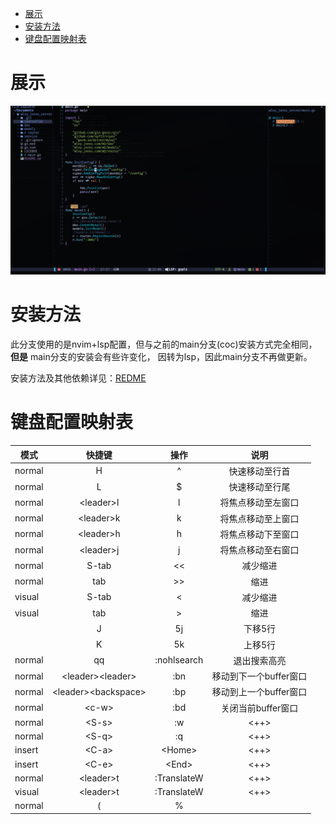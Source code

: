 
<!-- TOC Marked -->

+ [展示](#展示)
+ [安装方法](#安装方法)
+ [键盘配置映射表](#键盘配置映射表)

<!-- /TOC -->
# 展示
![](./assets/1.gif)

# 安装方法

此分支使用的是nvim+lsp配置，但与之前的main分支(coc)安装方式完全相同，**但是** main分支的安装会有些许变化，
因转为lsp，因此main分支不再做更新。

安装方法及其他依赖详见：[REDME](https://github.com/xinghe98/neovim_lua/tree/main#usage) 

# 键盘配置映射表

| 模式   |         快捷键        |       操作      |          说明          |
|--------|:---------------------:|:---------------:|:----------------------:|
| normal |           H           |        ^        |     快速移动至行首     |
| normal |           L           |        $        |     快速移动至行尾     |
| normal |       \<leader>l      |      <C-w>l     |   将焦点移动至左窗口   |
| normal |       \<leader>k      |      <C-w>k     |   将焦点移动至上窗口   |
| normal |       \<leader>h      |      <C-w>h     |   将焦点移动下至窗口   |
| normal |       \<leader>j      |      <C-w>j     |   将焦点移动至右窗口   |
| normal |         S-tab         |        <<       |        减少缩进        |
| normal |          tab          |        >>       |          缩进          |
| visual |         S-tab         |        <        |        减少缩进        |
| visual |          tab          |        >        |          缩进          |
|        |           J           |        5j       |         下移5行        |
|        |           K           |        5k       |         上移5行        |
| normal |           qq          |   :nohlsearch   |      退出搜索高亮      |
| normal |   \<leader>\<leader>  |       :bn       | 移动到下一个buffer窗口 |
| normal | \<leader>\<backspace> |       :bp       | 移动到上一个buffer窗口 |
| normal      |         \<c-w>        |       :bd       |          关闭当前buffer窗口|
| normal      |         \<S-s>        |        :w       |          <++>          |
| normal      |         \<S-q>        |        :q       |          <++>          |
| insert      |         \<C-a>        |     \<Home>     |          <++>          |
| insert      |         \<C-e>        |      \<End>     |          <++>          |
| normal |       \<leader>t      | :TranslateW<CR> |          <++>          |
| visual |       \<leader>t      | :TranslateW<CR> |          <++>          |
| normal      |           (           |        %        |                        |
